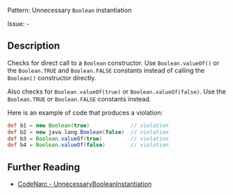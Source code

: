 Pattern: Unnecessary `Boolean` instantiation

Issue: -

## Description

Checks for direct call to a `Boolean` constructor. Use `Boolean.valueOf()` or the `Boolean.TRUE` and `Boolean.FALSE` constants instead of calling the `Boolean()` constructor directly.

Also checks for `Boolean.valueOf(true)` or `Boolean.valueOf(false)`. Use the `Boolean.TRUE` or `Boolean.FALSE` constants instead.

Here is an example of code that produces a violation:

``` groovy
def b1 = new Boolean(true)             // violation
def b2 = new java.lang.Boolean(false)  // violation
def b3 = Boolean.valueOf(true)         // violation
def b4 = Boolean.valueOf(false)        // violation
```

## Further Reading

* [CodeNarc - UnnecessaryBooleanInstantiation](https://codenarc.github.io/CodeNarc/codenarc-rules-unnecessary.html#unnecessarybooleaninstantiation-rule)